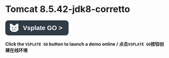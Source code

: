# Tomcat 8.5.42-jdk8-corretto

<a href="https://www.vsplate.com/?docker-compose=https://github.com/vsplate/dcenvs/tomcat/8.5.42-jdk8-corretto"><img alt="VSPLATE GO" src="https://raw.githubusercontent.com/vsplate/images/master/vsgo_btn.png" width="200px"></a>

**Click the `VSPLATE GO` button to launch a demo online / 点击`VSPLATE GO`按钮创建在线环境**
